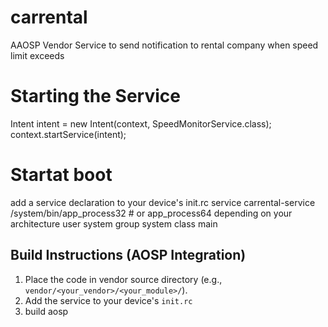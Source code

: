 # carrental
AAOSP Vendor Service to send notification to rental company when speed limit exceeds

# Starting the Service
Intent intent = new Intent(context, SpeedMonitorService.class);
context.startService(intent);

# Startat boot

add a service declaration to your device's init.rc
service carrental-service /system/bin/app_process32 # or app_process64 depending on your architecture
    user system
    group system
    class main


## Build Instructions (AOSP Integration)

1.  Place the code in vendor source directory (e.g., `vendor/<your_vendor>/<your_module>/`).
2.  Add the service to your device's `init.rc`
3.  build aosp
